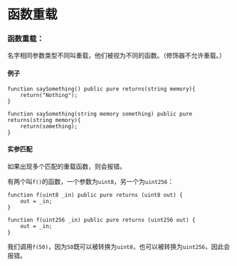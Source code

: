 # 函数重载

### 函数重载： 

名字相同参数类型不同叫重载，他们被视为不同的函数。（修饰器不允许重载。）

#### 例子

```
function saySomething() public pure returns(string memory){
    return("Nothing");
}

function saySomething(string memory something) public pure returns(string memory){
    return(something);
}
```

#### 实参匹配

如果出现多个匹配的重载函数，则会报错。

有两个叫`f()`的函数，一个参数为`uint8`，另一个为`uint256`：

```
function f(uint8 _in) public pure returns (uint8 out) {
    out = _in;
}

function f(uint256 _in) public pure returns (uint256 out) {
    out = _in;
}
```

我们调用`f(50)`，因为`50`既可以被转换为`uint8`，也可以被转换为`uint256`，因此会报错。